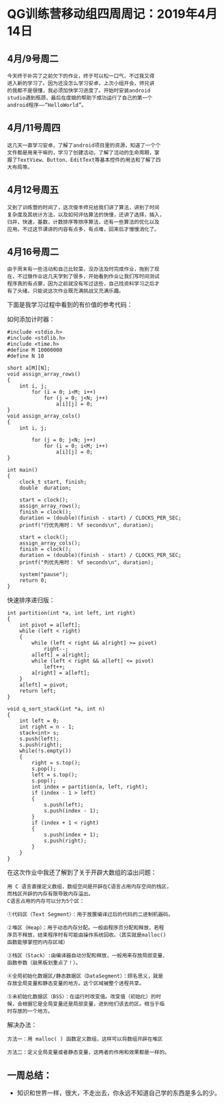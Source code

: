 # QG训练营移动组四周周记：2019年4月14日

## 4月/9号周二
    今天终于补完了之前欠下的作业，终于可以松一口气，不过我又得
    进入新的学习了。因为还没怎么学习安卓，上次小组开会，师兄讲
    的我都不是很懂，我必须加快学习进度了。开始时安装android 
    studio遇到瓶颈，最后在度娘的帮助下成功运行了自己的第一个
    android程序——“HelloWorld”。
    
    
## 4月/11号周四
    这几天一直学习安卓，了解了android项目里的资源，知道了一个个
    文件都是用来干嘛的，学习了创建活动，了解了活动的生命周期，掌
    握了TextView、Button、EditText等基本控件的用法和了解了四
    大布局等。
## 4月12号周五
    又到了训练营的时间了，这次俊丰师兄给我们讲了算法，讲到了时间
    复杂度及其统计方法，以及如何评估算法的快慢，还讲了选择，插入，
    归并，快速，基数，计数排序等排序算法，还有一些算法的优化以及
    应用。不过这节课讲的内容有点多，有点难，回来后才慢慢消化了。
## 4月16号周二
    由于周末有一些活动和自己比较菜，没办法及时完成作业，拖到了现
    在，不过做作业这几天学到了很多，开始看到作业让我们写时间测试
    程序真的有点蒙，因为之前就没有写过这些，自己找资料学习之后才
    有了头绪，只能说这次作业既充满挑战又充满乐趣。
下面是我学习过程中看到的有价值的参考代码：

如何添加计时器：
```
#include <stdio.h>
#include <stdlib.h>
#include <time.h>
#define M 10000000
#define N 10

short a[M][N];
void assign_array_rows()
{
    int i, j;
        for (i = 0; i<M; i++)
            for (j = 0; j<N; j++)
                a[i][j] = 0;
}
void assign_array_cols()
{
    int i, j;

        for (j = 0; j<N; j++)
            for (i = 0; i<M; i++)
                a[i][j] = 0;
}

int main()
{
    clock_t start, finish;
    double  duration;

    start = clock();
    assign_array_rows();
    finish = clock();
    duration = (double)(finish - start) / CLOCKS_PER_SEC;
    printf("行优先用时： %f seconds\n", duration);

    start = clock();
    assign_array_cols();
    finish = clock();
    duration = (double)(finish - start) / CLOCKS_PER_SEC;
    printf("列优先用时： %f seconds\n", duration);

    system("pause");
    return 0;
}
```

快速排序递归版：
```
int partition(int *a, int left, int right)
{
    int pivot = a[left];
    while (left < right)
    {
        while (left < right && a[right] >= pivot)
            right--;
        a[left] = a[right];
        while (left < right && a[left] <= pivot)
            left++;
        a[right] = a[left];
    }
    a[left] = pivot;
    return left;
}

void q_sort_stack(int *a, int n)
{
    int left = 0;
    int right = n - 1;
    stack<int> s;
    s.push(left);
    s.push(right);
    while(!s.empty())
    {
        right = s.top();
        s.pop();
        left = s.top();
        s.pop();
        int index = partition(a, left, right);
        if (index - 1 > left)
        {
            s.push(left);
            s.push(index - 1);
        }
        if (index + 1 < right)
        {
            s.push(index + 1);
            s.push(right);
        }
    }
}

```
在这次作业中我还了解到了关于开辟大数组的溢出问题：

    用 C 语言直接定义数组，数组空间是开辟在C语言占用内存空间的栈区，
    而栈区开辟的内存有限导致内存溢出。
    C语言占用的内存可以分为5个区：

    ①代码区（Text Segment）：用于放置编译过后的代码的二进制机器码。

    ②堆区（Heap）：用于动态内存分配。一般由程序员分配和释放，若程
    序员不释放，结束程序时有可能由操作系统回收。（其实就是malloc()
    函数能够掌控的内存区域）

    ③栈区（Stack）:由编译器自动分配和释放，一般用来存放局部变量、
    函数参数（敲黑板划重点了！）。

    ④全局初始化数据区/静态数据区（DataSegment）：顾名思义，就是
    存放全局变量和静态变量的地方。这个区域被整个进程共享。

    ⑤未初始化数据区（BSS）：在运行时改变值。改变值（初始化）的时
    候，会根据它是全局变量还是局部变量，进到他们该去的区。相当于临
    时存放的一个地方。
解决办法：

    方法一：用 malloc( ) 函数定义数组，这样可以将数组开辟在堆区

    方法二：定义全局变量或者静态变量，这两者的作用和效果都是一样的。
    
## 一周总结：
- 知识和世界一样，很大，不走出去，你永远不知道自己学的东西是多么的少。

